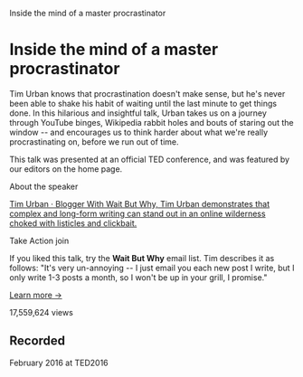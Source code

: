 Inside the mind of a master procrastinator

# Inside the mind of a master procrastinator

Tim Urban knows that procrastination doesn't make sense, but he's never been able to shake his habit of waiting until the last minute to get things done. In this hilarious and insightful talk, Urban takes us on a journey through YouTube binges, Wikipedia rabbit holes and bouts of staring out the window -- and encourages us to think harder about what we're really procrastinating on, before we run out of time.

This talk was presented at an official TED conference, and was featured by our editors on the home page.

About the speaker

[ Tim Urban · Blogger With Wait But Why, Tim Urban demonstrates that complex and long-form writing can stand out in an online wilderness choked with listicles and clickbait.](https://www.ted.com/speakers/tim_urban?language=en)

Take Action
join

If you liked this talk, try the **Wait But Why** email list. Tim describes it as follows: "It's very un-annoying -- I just email you each new post I write, but I only write 1-3 posts a month, so I won't be up in your grill, I promise."

[Learn more →](http://waitbutwhy.us7.list-manage1.com/subscribe?u=250cab41702ae3ef7a2c1c965&id=5b568bad0b)

17,559,624 views

## Recorded

February 2016 at TED2016